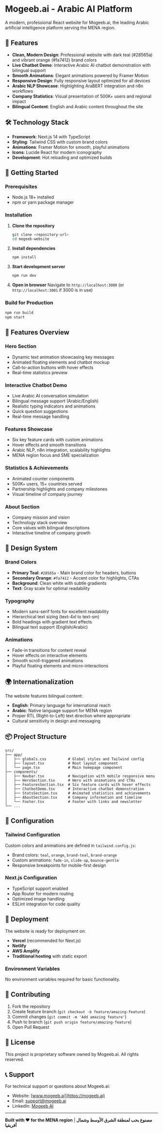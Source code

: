 # Mogeeb.ai - Arabic AI Platform

A modern, professional React website for Mogeeb.ai, the leading Arabic artificial intelligence platform serving the MENA region.

## 🌟 Features

- **Clean, Modern Design**: Professional website with dark teal (#28565a) and vibrant orange (#fa7412) brand colors
- **Live Chatbot Demo**: Interactive Arabic AI chatbot demonstration with bilingual support
- **Smooth Animations**: Elegant animations powered by Framer Motion
- **Responsive Design**: Fully responsive layout optimized for all devices
- **Arabic NLP Showcase**: Highlighting AraBERT integration and n8n workflows
- **Company Statistics**: Visual presentation of 500K+ users and regional impact
- **Bilingual Content**: English and Arabic content throughout the site

## 🛠️ Technology Stack

- **Framework**: Next.js 14 with TypeScript
- **Styling**: Tailwind CSS with custom brand colors
- **Animations**: Framer Motion for smooth, playful animations
- **Icons**: Lucide React for modern iconography
- **Development**: Hot reloading and optimized builds

## 🚀 Getting Started

### Prerequisites

- Node.js 18+ installed
- npm or yarn package manager

### Installation

1. **Clone the repository**
   ```bash
   git clone <repository-url>
   cd mogeeb-website
   ```

2. **Install dependencies**
   ```bash
   npm install
   ```

3. **Start development server**
   ```bash
   npm run dev
   ```

4. **Open in browser**
   Navigate to `http://localhost:3000` (or `http://localhost:3001` if 3000 is in use)

### Build for Production

```bash
npm run build
npm start
```

## 📱 Features Overview

### Hero Section
- Dynamic text animation showcasing key messages
- Animated floating elements and chatbot mockup
- Call-to-action buttons with hover effects
- Real-time statistics preview

### Interactive Chatbot Demo
- Live Arabic AI conversation simulation
- Bilingual message support (Arabic/English)
- Realistic typing indicators and animations
- Quick question suggestions
- Real-time message handling

### Features Showcase
- Six key feature cards with custom animations
- Hover effects and smooth transitions
- Arabic NLP, n8n integration, scalability highlights
- MENA region focus and SME specialization

### Statistics & Achievements
- Animated counter components
- 500K+ users, 15+ countries served
- Partnership highlights and company milestones
- Visual timeline of company journey

### About Section
- Company mission and vision
- Technology stack overview
- Core values with bilingual descriptions
- Interactive timeline of company growth

## 🎨 Design System

### Brand Colors
- **Primary Teal**: `#28565a` - Main brand color for headers, buttons
- **Secondary Orange**: `#fa7412` - Accent color for highlights, CTAs
- **Background**: Clean white with subtle gradients
- **Text**: Gray scale for optimal readability

### Typography
- Modern sans-serif fonts for excellent readability
- Hierarchical text sizing (text-4xl to text-sm)
- Bold headings with gradient text effects
- Bilingual text support (English/Arabic)

### Animations
- Fade-in transitions for content reveal
- Hover effects on interactive elements
- Smooth scroll-triggered animations
- Playful floating elements and micro-interactions

## 🌍 Internationalization

The website features bilingual content:
- **English**: Primary language for international reach
- **Arabic**: Native language support for MENA region
- Proper RTL (Right-to-Left) text direction where appropriate
- Cultural sensitivity in design and messaging

## 📦 Project Structure

```
src/
├── app/
│   ├── globals.css          # Global styles and Tailwind config
│   ├── layout.tsx           # Root layout component
│   └── page.tsx             # Main homepage component
├── components/
│   ├── Navbar.tsx           # Navigation with mobile responsive menu
│   ├── HeroSection.tsx      # Hero with animations and CTAs
│   ├── FeaturesSection.tsx  # Six feature cards with hover effects
│   ├── ChatbotDemo.tsx      # Interactive chatbot demonstration
│   ├── StatsSection.tsx     # Animated statistics and achievements
│   ├── AboutSection.tsx     # Company information and timeline
│   └── Footer.tsx           # Footer with links and newsletter
└── ...
```

## 🔧 Configuration

### Tailwind Configuration
Custom colors and animations are defined in `tailwind.config.js`:
- Brand colors: `teal`, `orange`, `brand-teal`, `brand-orange`
- Custom animations: `fade-in`, `slide-up`, `bounce-gentle`
- Responsive breakpoints for mobile-first design

### Next.js Configuration
- TypeScript support enabled
- App Router for modern routing
- Optimized image handling
- ESLint integration for code quality

## 🚀 Deployment

The website is ready for deployment on:
- **Vercel** (recommended for Next.js)
- **Netlify**
- **AWS Amplify**
- **Traditional hosting** with static export

### Environment Variables
No environment variables required for basic functionality.

## 🤝 Contributing

1. Fork the repository
2. Create feature branch (`git checkout -b feature/amazing-feature`)
3. Commit changes (`git commit -m 'Add amazing feature'`)
4. Push to branch (`git push origin feature/amazing-feature`)
5. Open Pull Request

## 📄 License

This project is proprietary software owned by Mogeeb.ai. All rights reserved.

## 📞 Support

For technical support or questions about Mogeeb.ai:
- Website: [www.mogeeb.ai](https://mogeeb.ai)
- Email: support@mogeeb.ai
- LinkedIn: [Mogeeb AI](https://linkedin.com/company/mogeeb-ai)

---

**Built with ❤️ for the MENA region** | **مصنوع بحب لمنطقة الشرق الأوسط وشمال أفريقيا**